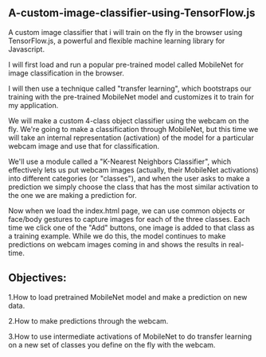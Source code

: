 ## A-custom-image-classifier-using-TensorFlow.js
A custom image classifier that i will train on the fly in the browser using TensorFlow.js, a powerful and flexible machine learning library for Javascript. 

I will first load and run a popular pre-trained model called MobileNet for image classification in the browser. 

I will then use a technique called "transfer learning", which bootstraps our training with the pre-trained MobileNet model and customizes it to train for my application.

We will make a custom 4-class object classifier using the webcam on the fly. We're going to make a classification through MobileNet, but this time we will take an internal representation (activation) of the model for a particular webcam image and use that for classification.

We'll use a module called a "K-Nearest Neighbors Classifier", which effectively lets us put webcam images (actually, their MobileNet activations) into different categories (or "classes"), and when the user asks to make a prediction we simply choose the class that has the most similar activation to the one we are making a prediction for.

Now when we load the index.html page, we can use common objects or face/body gestures to capture images for each of the three classes. Each time we click one of the "Add" buttons, one image is added to that class as a training example. While we do this, the model continues to make predictions on webcam images coming in and shows the results in real-time.


## Objectives:
1.How to load pretrained MobileNet model and make a prediction on new data.

2.How to make predictions through the webcam.

3.How to use intermediate activations of MobileNet to do transfer learning on a new set of classes you define on the fly with the webcam.
